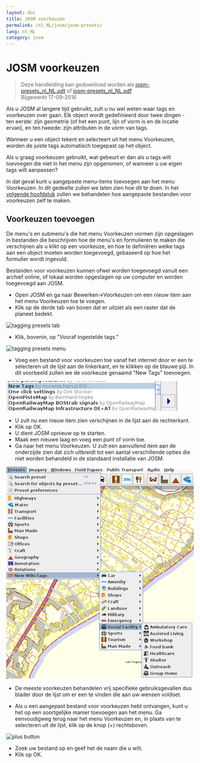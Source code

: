 ```yaml
---
layout: doc
title: JOSM voorkeuzen
permalink: /nl_NL/josm/josm-presets/
lang: nl_NL
category: josm
---
```


JOSM voorkeuzen
============

> Deze handleiding kan gedownload worden als [josm-presets_nl_NL.odt](/files/josm-presets_nl_NL.odt) of [josm-presets_nl_NL.pdf](/files/josm-presets_nl_NL.pdf)  
> Bijgewerkt 17-09-2016  

Als u JOSM al langere tijd gebruikt, zult u nu wel weten waar tags en voorkeuzen over gaan. Elk object wordt gedefinieerd door twee dingen - ten eerste: zijn geometrie (of het een punt, lijn of vorm is en de locatie ervan), en ten tweede: zijn attributen in de vorm van tags.  

Wanneer u een object tekent en selecteert uit het menu Voorkeuzen, worden de juiste tags automatisch toegepast op het object.  

Als u graag voorkeuzen gebruikt, wat gebeurt er dan als u tags wilt toevoegen die niet in het menu zijn opgenomen, of wanneer u uw eigen tags wilt aanpassen?  

In dat geval kunt u aangepaste menu-items toevoegen aan het menu Voorkeuzen. In dit gedeelte zullen we laten zien hoe dit te doen. In het [volgende hoofdstuk](/nl_NL/editing/creating-presets) zullen we behandelen hoe aangepaste bestanden voor voorkeuzen zelf te maken.  


Voorkeuzen toevoegen
-----------

De menu's en submenu's die het menu Voorkeuzen vormen zijn opgeslagen in bestanden die beschrijven hoe de menu's en formulieren te maken die verschijnen als u klikt op een voorkeuze, en hoe te definiëren welke tags aan een object moeten worden toegevoegd, gebaseerd op hoe het formulier wordt ingevuld.  

Bestanden voor voorkeuzen kunnen ofwel worden toegevoegd vanuit een archief online, of lokaal worden opgeslagen op uw computer en worden toegevoegd aan JOSM.  

* Open JOSM en ga naar Bewerken->Voorkeuzen om een nieuw item aan het menu Voorkeuzen toe te voegen.  
* Klik op de derde tab van boven dat er uitziet als een raster dat de planeet bedekt.  

![tagging presets tab][]

* Klik, bovenin, op "Vooraf ingestelde tags."  

![tagging presets menu][]

* Voeg een bestand voor voorkeuzen toe vanaf het internet door er een te selecteren uit de lijst aan 	 de linkerkant, en te klikken op de blauwe pijl. In dit voorbeeld zullen we de voorkeuze genaamd "New Tags" toevoegen.  

![example presets][]

* U zult nu een nieuw item zien verschijnen in de lijst aan de rechterkant.  
* Klik op OK.  
* U dient JOSM opnieuw op te starten.  
* Maak een nieuwe laag en voeg een punt of vorm toe.  
* Ga naar het menu Voorkeuzen. U zult een aanvullend item aan de onderzijde zien dat zich uitbreidt tot een aantal verschillende opties die niet worden behandeld in de standaard installatie van JOSM.  

![additional tags preset][]

* De meeste voorkeuzen behandelen vrij specifieke gebruiksgevallen dus blader door de lijst om er een te vinden die aan uw wensen voldoet.  

* Als u een aangepast bestand voor voorkeuzen hebt ontvangen, kunt u het op een soortgelijke manier toevoegen aan het menu. Ga eenvoudigweg terug naar het menu Voorkeuzen en, in plaats van te selecteren uit de lijst, klik op de knop (+) rechtsboven.  

![plus button][]

* Zoek uw bestand op en geef het de naam die u wilt.  
* Klik op OK.  


[tagging presets tab]: /images/josm/tagging-presets-tab.png
[tagging presets menu]: /images/josm/tagging-presets-menu.png
[example presets]: /images/josm/example-presets2.png
[additional tags preset]: /images/josm/new-tags-preset.png
[plus button]: /images/josm/plus-button.png


